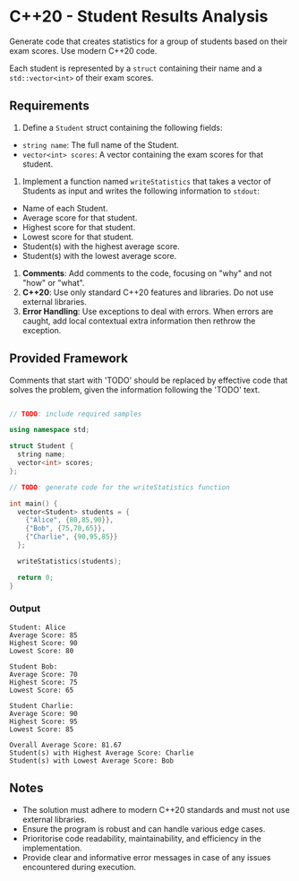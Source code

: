 # C++20 - Student Results Analysis

Generate code that creates statistics for a group of students based on their exam scores. Use modern C++20 code.

Each student is represented by a `struct` containing their name and a `std::vector<int>` of their exam scores.

## Requirements

1. Define a `Student` struct containing the following fields:
 * `string name`: The full name of the Student.
 * `vector<int> scores`: A vector containing the exam scores for that student.
1. Implement a function named `writeStatistics` that takes a vector of Students as input and writes the following information to `stdout`:
 * Name of each Student.
 * Average score for that student.
 * Highest score for that student.
 * Lowest score for that student.
 * Student(s) with the highest average score.
 * Student(s) with the lowest average score.
1. **Comments**: Add comments to the code, focusing on "why" and not "how" or "what".
1. **C++20**: Use only standard C++20 features and libraries. Do not use external libraries.
1. **Error Handling**: Use exceptions to deal with errors. When errors are caught, add local contextual extra information then rethrow the exception.

## Provided Framework

Comments that start with 'TODO' should be replaced by effective code that solves the problem, given the information following the 'TODO' text.

```cpp

// TODO: include required samples

using namespace std;

struct Student {
  string name;
  vector<int> scores;
};

// TODO: generate code for the writeStatistics function

int main() {
  vector<Student> students = {
    {"Alice", {80,85,90}},
    {"Bob", {75,70,65}},
    {"Charlie", {90,95,85}}
  };

  writeStatistics(students);

  return 0;
}
```

### Output

```
Student: Alice
Average Score: 85
Highest Score: 90
Lowest Score: 80

Student Bob:
Average Score: 70
Highest Score: 75
Lowest Score: 65

Student Charlie:
Average Score: 90
Highest Score: 95
Lowest Score: 85

Overall Average Score: 81.67
Student(s) with Highest Average Score: Charlie
Student(s) with Lowest Average Score: Bob
```

## Notes

* The solution must adhere to modern C++20 standards and must not use external libraries.
* Ensure the program is robust and can handle various edge cases.
* Prioritorise code readability, maintainability, and efficiency in the implementation.
* Provide clear and informative error messages in case of any issues encountered during execution.


